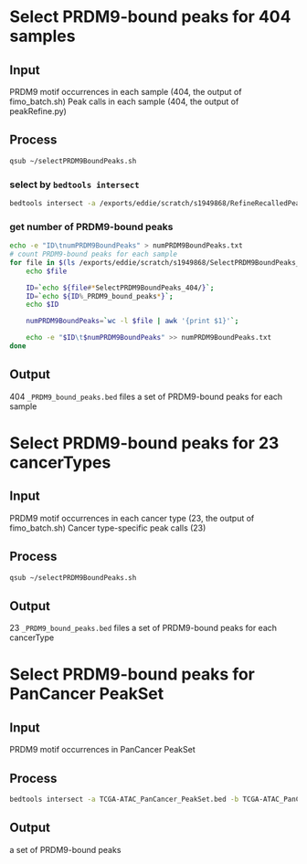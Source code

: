 # Select PRDM9-bound peaks for 404 samples
## Input
PRDM9 motif occurrences in each sample (404, the output of fimo_batch.sh)
Peak calls in each sample (404, the output of peakRefine.py)
## Process
```bash
qsub ~/selectPRDM9BoundPeaks.sh
```
### select by `bedtools intersect`
```bash
bedtools intersect -a /exports/eddie/scratch/s1949868/RefineRecalledPeaks/allPeakCalls_CaseID/"${fileName}_peakCalls.bed" -b $file -F 1.0 -u > "${fileName}_PRDM9_bound_peaks.bed"
```
### get number of PRDM9-bound peaks
```bash
echo -e "ID\tnumPRDM9BoundPeaks" > numPRDM9BoundPeaks.txt
# count PRDM9-bound peaks for each sample
for file in $(ls /exports/eddie/scratch/s1949868/SelectPRDM9BoundPeaks_404/*_PRDM9_bound_peaks.bed); do
	echo $file

	ID=`echo ${file#*SelectPRDM9BoundPeaks_404/}`; 
	ID=`echo ${ID%_PRDM9_bound_peaks*}`;
	echo $ID

	numPRDM9BoundPeaks=`wc -l $file | awk '{print $1}'`; 

	echo -e "$ID\t$numPRDM9BoundPeaks" >> numPRDM9BoundPeaks.txt
done
```
## Output
404 `_PRDM9_bound_peaks.bed` files
a set of PRDM9-bound peaks for each sample
# Select PRDM9-bound peaks for 23 cancerTypes
## Input
PRDM9 motif occurrences in each cancer type (23, the output of fimo_batch.sh)
Cancer type-specific peak calls (23)
## Process
```bash
qsub ~/selectPRDM9BoundPeaks.sh
```
## Output
23 `_PRDM9_bound_peaks.bed` files
a set of PRDM9-bound peaks for each cancerType
# Select PRDM9-bound peaks for PanCancer PeakSet
## Input
PRDM9 motif occurrences in PanCancer PeakSet
## Process
```bash
bedtools intersect -a TCGA-ATAC_PanCancer_PeakSet.bed -b TCGA-ATAC_PanCancer_PeakSet_fimo.gff -F 1.0 -u > TCGA-ATAC_PanCancer_PRDM9_bound_peaks.bed
```
## Output
a set of PRDM9-bound peaks 



<!--stackedit_data:
eyJoaXN0b3J5IjpbLTE0NzE2NDM1NzUsNzUxOTkzMjI5LDk3Nz
IwNTQ0NSw3NDU4NjIzMTIsLTE5NTc3NjE1MTksLTE0NDYzMDg5
OTEsLTk3OTU2NDExMiwxNjM5MTIxNjY1LC00NTM3Mzk1OTEsMj
k1OTAwOTQyLDIwNDcxMDk3NDBdfQ==
-->